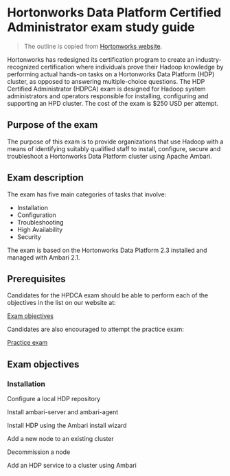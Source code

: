 # Hortonworks Data Platform Certified Administrator exam study guide

> The outline is copied from [Hortonworks website](https://hortonworks.com/services/training/certification/).

Hortonworks has redesigned its certification program to create an industry-recognized certification where
individuals prove their Hadoop knowledge by performing actual hands-on tasks on a Hortonworks Data
Platform (HDP) cluster, as opposed to answering multiple-choice questions. The HDP Certified Administrator
(HDPCA) exam is designed for Hadoop system administrators and operators responsible for installing,
configuring and supporting an HPD cluster. The cost of the exam is $250 USD per attempt.

## Purpose of the exam

The purpose of this exam is to provide organizations that use Hadoop with a means of identifying suitably
qualified staff to install, configure, secure and troubleshoot a Hortonworks Data Platform cluster using Apache
Ambari.

## Exam description

The exam has five main categories of tasks that involve:

* Installation
* Configuration
* Troubleshooting
* High Availability
* Security

The exam is based on the Hortonworks Data Platform 2.3 installed and managed with Ambari 2.1.

## Prerequisites

Candidates for the HPDCA exam should be able to perform each of the objectives in the list on our website at:

[Exam objectives](https://hortonworks.com/services/training/certification/exam-objectives/#hdpca)

Candidates are also encouraged to attempt the practice exam:

[Practice exam](https://2xbbhjxc6wk3v21p62t8n4d4-wpengine.netdna-ssl.com/wp-content/uploads/2015/04/HDPCA-PracticeExamGuide.pdf)

## Exam objectives

### Installation

Configure a local HDP repository

Install ambari-server and ambari-agent

Install HDP using the Ambari install wizard

Add a new node to an existing cluster

Decommission a node

Add an HDP service to a cluster using Ambari
